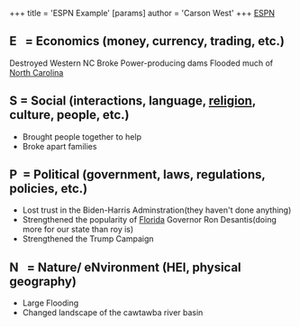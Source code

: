 +++
 title = 'ESPN Example'
[params]
	author = 'Carson West'
+++
 [ESPN](./../espn/)
## E   = Economics (money, currency, trading, etc.)

Destroyed Western NC
Broke Power-producing dams
Flooded much of [North Carolina](./../north-carolina/)

## S = Social (interactions, language, [religion](./../religion/), culture, people, etc.)
- Brought people together to help
- Broke apart families
## P  = Political (government, laws, regulations, policies, etc.)
- Lost trust in the Biden-Harris Adminstration(they haven't done anything)
- Strengthened the popularity of [Florida](./../florida/) Governor Ron Desantis(doing more for our state than roy is)
- Strengthened the Trump Campaign

## N   = Nature/ eNvironment (HEI, physical geography)
- Large Flooding
- Changed landscape of the cawtawba river basin
